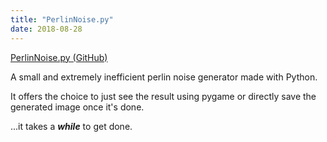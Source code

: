 ```yaml
---
title: "PerlinNoise.py"
date: 2018-08-28
---
```


[PerlinNoise.py (GitHub)](https://github.com/nmmarzano/PerlinNoise.py)

A small and extremely inefficient perlin noise generator made with Python.

It offers the choice to just see the result using pygame or directly save the generated image once it's done.

...it takes a ***while*** to get done.
